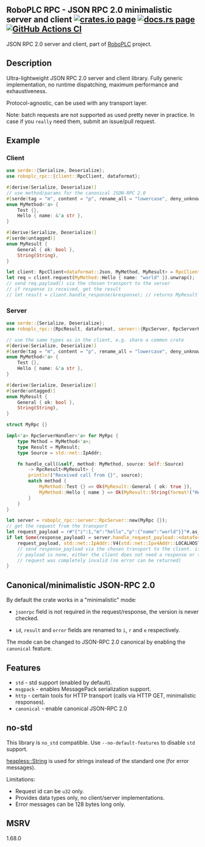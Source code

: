 <h2>
  RoboPLC RPC - JSON RPC 2.0 minimalistic server and client
  <a href="https://crates.io/crates/roboplc-rpc"><img alt="crates.io page" src="https://img.shields.io/crates/v/roboplc-rpc.svg"></img></a>
  <a href="https://docs.rs/roboplc-rpc"><img alt="docs.rs page" src="https://docs.rs/roboplc-rpc/badge.svg"></img></a>
  <a href="https://github.com/roboplc/roboplc-rpc/actions/workflows/ci.yml">
    <img alt="GitHub Actions CI" src="https://github.com/roboplc/roboplc-rpc/actions/workflows/ci.yml/badge.svg"></img>
  </a>
</h2>

JSON RPC 2.0 server and client, part of [RoboPLC](https://www.roboplc.com)
project.

## Description

Ultra-lightweight JSON RPC 2.0 server and client library. Fully generic
implementation, no runtime dispatching, maximum performance and exhaustiveness.

Protocol-agnostic, can be used with any transport layer.

Note: batch requests are not supported as used pretty never in practice. In
case if you `really` need them, submit an issue/pull request.

## Example

### Client

```rust
use serde::{Serialize, Deserialize};
use roboplc_rpc::{client::RpcClient, dataformat};

#[derive(Serialize, Deserialize)]
// use method/params for the canonical JSON-RPC 2.0
#[serde(tag = "m", content = "p", rename_all = "lowercase", deny_unknown_fields)]
enum MyMethod<'a> {
    Test {},
    Hello { name: &'a str },
}

#[derive(Serialize, Deserialize)]
#[serde(untagged)]
enum MyResult {
    General { ok: bool },
    String(String),
}

let client: RpcClient<dataformat::Json, MyMethod, MyResult> = RpcClient::new();
let req = client.request(MyMethod::Hello { name: "world" }).unwrap();
// send req.payload() via the chosen transport to the server
// if response is received, get the result
// let result = client.handle_response(&response); // returns MyResult or RpcError
```

### Server

```rust
use serde::{Serialize, Deserialize};
use roboplc_rpc::{RpcResult, dataformat, server::{RpcServer, RpcServerHandler}};

// use the same types as in the client, e.g. share a common crate
#[derive(Serialize, Deserialize)]
#[serde(tag = "m", content = "p", rename_all = "lowercase", deny_unknown_fields)]
enum MyMethod<'a> {
    Test {},
    Hello { name: &'a str },
}

#[derive(Serialize, Deserialize)]
#[serde(untagged)]
enum MyResult {
    General { ok: bool },
    String(String),
}

struct MyRpc {}

impl<'a> RpcServerHandler<'a> for MyRpc {
    type Method = MyMethod<'a>;
    type Result = MyResult;
    type Source = std::net::IpAddr;

    fn handle_call(&self, method: MyMethod, source: Self::Source)
        -> RpcResult<MyResult> {
        println!("Received call from {}", source);
        match method {
            MyMethod::Test {} => Ok(MyResult::General { ok: true }),
            MyMethod::Hello { name } => Ok(MyResult::String(format!("Hello, {}", name))),
        }
    }
}

let server = roboplc_rpc::server::RpcServer::new(MyRpc {});
// get the request from the transport
let request_payload = r#"{"i":1,"m":"hello","p":{"name":"world"}}"#.as_bytes();
if let Some(response_payload) = server.handle_request_payload::<dataformat::Json>(
    request_payload, std::net::IpAddr::V4(std::net::Ipv4Addr::LOCALHOST)) {
    // send response_payload via the chosen transport to the client. if the
    // payload is none, either the client does not need a response or the
    // request was completely invalid (no error can be returned)
}
```

## Canonical/minimalistic JSON-RPC 2.0

By default the crate works in a "minimalistic" mode:

* `jsonrpc` field is not required in the request/response, the version is never
  checked.

* `id`, `result` and `error` fields are renamed to `i`, `r` and `e` respectively.

The mode can be changed to JSON-RPC 2.0 canonical by enabling the `canonical`
feature.

## Features

* `std` - std support (enabled by default).
* `msgpack` - enables MessagePack serialization support.
* `http` - certain tools for HTTP transport (calls via HTTP GET, minimalistic responses).
* `canonical` - enable canonical JSON-RPC 2.0

## no-std

This library is `no_std` compatible. Use `--no-default-features` to disable `std` support.

[heapless::String](https://docs.rs/heapless/latest/heapless/struct.String.html)
is used for strings instead of the standard one (for error messages).

Limitations:

* Request id can be `u32` only.
* Provides data types only, no client/server implementations.
* Error messages can be 128 bytes long only.


## MSRV

1.68.0
